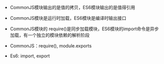- CommonJS模块输出的是值的拷贝，ES6模块输出的是值得引用

- CommonJS模块是运行时加载，ES6模块是编译时输出接口
- CommonJS模块的 require()是同步加载模块，ES6模块的import命令是异步加载，有一个独立的模块依赖的解析阶段

- CommonJS：require(), module.exports
- Es6: import, export